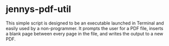 # jennys-pdf-util
This simple script is designed to be an executable launched in Terminal and easily used by a non-programmer. 
It prompts the user for a PDF file, inserts a blank page between every page in the file, and writes the output to a new PDF.
